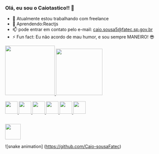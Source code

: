 ### Olá, eu sou o Caiotastico!! 🎇

- 🔭 Atualmente estou trabalhando com freelance
- 🌱 Aprendendo:Reactjs
- 📫 pode entrar em contato pelo e-mail: caio.sousa5@fatec.sp.gov.br
- ⚡ Fun fact: Eu não acordo de mau humor, e sou sempre MANEIRO! 😎

<div>
  <a href="https://github.com/Caio-sousaFatec">
  <img height="160em" src="https://github-readme-stats.vercel.app/api?username=Caio-sousaFatec&show_icons=true&theme=onedark&count_private=true">
  <img height="150em" src="https://github-readme-stats.vercel.app/api/top-langs/?username=Caio-sousaFatec&layout=compact&theme=onedark">
</div>
  <br>
<div>
  <img height="40em" src="https://cdn.jsdelivr.net/gh/devicons/devicon/icons/react/react-original.svg" />        
  <img height="40em" src="https://cdn.jsdelivr.net/gh/devicons/devicon/icons/html5/html5-original.svg" />              
  <img height="40em" src="https://cdn.jsdelivr.net/gh/devicons/devicon/icons/css3/css3-original.svg" />
  <img height="40em" src="https://cdn.jsdelivr.net/gh/devicons/devicon/icons/javascript/javascript-original.svg" />
  <img height="40em" src="https://cdn.jsdelivr.net/gh/devicons/devicon/icons/figma/figma-original.svg" />  
  <img height="40em" src="https://cdn.jsdelivr.net/gh/devicons/devicon/icons/python/python-original.svg" />
</div> 

  ##
  
<a href="https://www.linkedin.com/in/caio-sousa-75b631124" target="blank">  <img height="50em" src="https://img.shields.io/badge/LinkedIn-0077B5?style=for-the-badge&logo=linkedin&logoColor=white"></a>
  
  ![snake animation] (https://github.com/Caio-sousaFatec)
